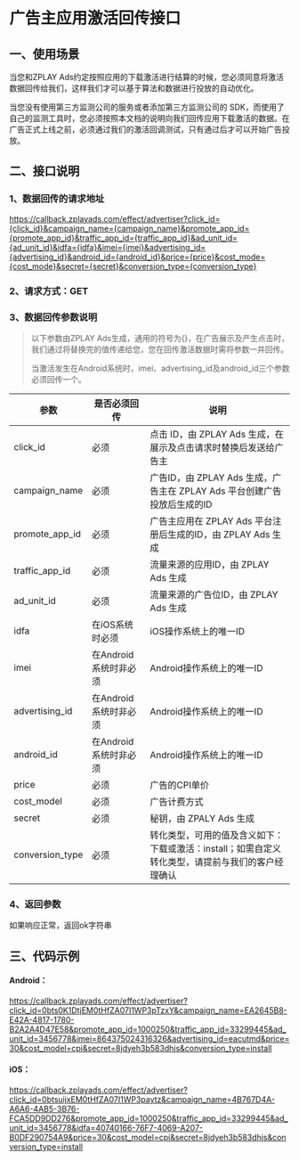 # 广告主应用激活回传接口
## 一、使用场景
当您和ZPLAY Ads约定按照应用的下载激活进行结算的时候，您必须同意将激活数据回传给我们，这样我们才可以基于算法和数据进行投放的自动优化。

当您没有使用第三方监测公司的服务或者添加第三方监测公司的 SDK，而使用了自己的监测工具时，您必须按照本文档的说明向我们回传应用下载激活的数据。在广告正式上线之前，必须通过我们的激活回调测试，只有通过后才可以开始广告投放。

## 二、接口说明
### 1、数据回传的请求地址
https://callback.zplayads.com/effect/advertiser?click_id={click_id}&campaign_name={campaign_name}&promote_app_id={promote_app_id}&traffic_app_id={traffic_app_id}&ad_unit_id={ad_unit_id}&idfa={idfa}&imei={imei}&advertising_id={advertising_id}&android_id={android_id}&price={price}&cost_mode={cost_mode}&secret={secret}&conversion_type={conversion_type}

### 2、请求方式：GET

### 3、数据回传参数说明
> 以下参数由ZPLAY Ads生成，通用的符号为{}，在广告展示及产生点击时，我们通过将替换完的值传递给您，您在回传激活数据时需将参数一并回传。
>
> 当激活发生在Android系统时，imei、advertising_id及android_id三个参数必须回传一个。

|参数|是否必须回传|说明|
|------|---|----|
|click_id|必须|点击 ID，由 ZPLAY Ads 生成，在展示及点击请求时替换后发送给广告主|
|campaign_name|必须|广告ID，由 ZPLAY Ads 生成，广告主在 ZPLAY Ads 平台创建广告投放后生成的ID|
|promote_app_id|必须|广告主应用在 ZPLAY Ads 平台注册后生成的ID，由 ZPLAY Ads 生成|
|traffic_app_id|必须|流量来源的应用ID，由 ZPLAY Ads 生成|
|ad_unit_id|必须|流量来源的广告位ID，由 ZPLAY Ads 生成|
|idfa|在iOS系统时必须|iOS操作系统上的唯一ID|
|imei|在Android系统时非必须|Android操作系统上的唯一ID|
|advertising_id|在Android系统时非必须|Android操作系统上的唯一ID|
|android_id|在Android系统时非必须|Android操作系统上的唯一ID|
|price|必须|广告的CPI单价|
|cost_model|必须|广告计费方式|
|secret|必须|秘钥，由 ZPALY Ads 生成|
|conversion_type|必须|转化类型，可用的值及含义如下：下载或激活：install；如需自定义转化类型，请提前与我们的客户经理确认|


### 4、返回参数
如果响应正常，返回ok字符串

## 三、代码示例
#### Android：
https://callback.zplayads.com/effect/advertiser?click_id=0bts0K1DtjEM0tHfZA07I1WP3pTzxY&campaign_name=EA2645B8-E42A-4817-1780-B2A2A4D47E58&promote_app_id=1000250&traffic_app_id=33299445&ad_unit_id=3456778&imei=864375024316326&advertising_id=eacutmd&price=30&cost_model=cpi&secret=8jdyeh3b583dhjs&conversion_type=install

#### iOS：
https://callback.zplayads.com/effect/advertiser?click_id=0btsuijxEM0tHfZA07I1WP3paytz&campaign_name=4B767D4A-A6A6-4AB5-3B76-FCA5DD9DD276&promote_app_id=1000250&traffic_app_id=33299445&ad_unit_id=3456778&idfa=40740166-76F7-4069-A207-B0DF290754A9&price=30&cost_model=cpi&secret=8jdyeh3b583dhjs&conversion_type=install
